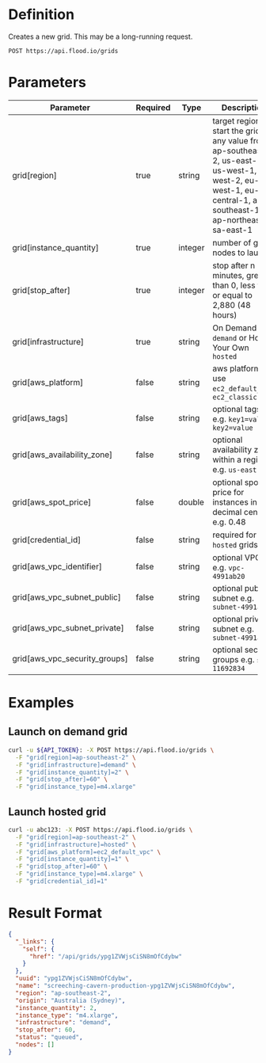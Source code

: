# Definition

Creates a new grid. This may be a long-running request.

    POST https://api.flood.io/grids

# Parameters

| Parameter | Required | Type | Description |
| --------- | -------- | ---- | ----------- |
| grid[region] | true | string |  target region to start the grid in, any value from ap-southeast-2, us-east-1, us-west-1, us-west-2, eu-west-1, eu-central-1, ap-southeast-1, ap-northeast-1, sa-east-1 |
| grid[instance_quantity] | true | integer | number of grid nodes to launch |
| grid[stop_after] | true | integer | stop after n minutes, greater than 0, less than or equal to 2,880 (48 hours) |
| grid[infrastructure] | true | string |  On Demand `demand` or Host Your Own `hosted` |
| grid[aws_platform] | false | string | aws platform to use `ec2_default_vpc`, `ec2_classic` |
| grid[aws_tags] | false | string | optional tags e.g. `key1=value, key2=value` |
| grid[aws_availability_zone] | false | string | optional availability zone within a region e.g. `us-east-1a` |
| grid[aws_spot_price] | false | double | optional spot price for instances in decimal cents e.g. 0.48 |
| grid[credential_id] | false | string | required for `hosted` grids |
| grid[aws_vpc_identifier] | false | string | optional VPC ID e.g. `vpc-4991ab20` |
| grid[aws_vpc_subnet_public] | false | string | optional public subnet e.g. `subnet-4991ab21` |
| grid[aws_vpc_subnet_private] | false | string | optional private subnet e.g. `subnet-4991ab22` |
| grid[aws_vpc_security_groups] | false | string | optional security groups e.g. `sg-11692834` |

# Examples

## Launch on demand grid

```sh
curl -u ${API_TOKEN}: -X POST https://api.flood.io/grids \
  -F "grid[region]=ap-southeast-2" \
  -F "grid[infrastructure]=demand" \
  -F "grid[instance_quantity]=2" \
  -F "grid[stop_after]=60" \
  -F "grid[instance_type]=m4.xlarge"
```

## Launch hosted grid

```sh
curl -u abc123: -X POST https://api.flood.io/grids \
  -F "grid[region]=ap-southeast-2" \
  -F "grid[infrastructure]=hosted" \
  -F "grid[aws_platform]=ec2_default_vpc" \
  -F "grid[instance_quantity]=1" \
  -F "grid[stop_after]=60" \
  -F "grid[instance_type]=m4.xlarge" \
  -F "grid[credential_id]=1"
```

# Result Format

```json
{
  "_links": {
    "self": {
      "href": "/api/grids/ypg1ZVWjsCiSN8mOfCdybw"
    }
  },
  "uuid": "ypg1ZVWjsCiSN8mOfCdybw",
  "name": "screeching-cavern-production-ypg1ZVWjsCiSN8mOfCdybw",
  "region": "ap-southeast-2",
  "origin": "Australia (Sydney)",
  "instance_quantity": 2,
  "instance_type": "m4.xlarge",
  "infrastructure": "demand",
  "stop_after": 60,
  "status": "queued",
  "nodes": []
}
```

